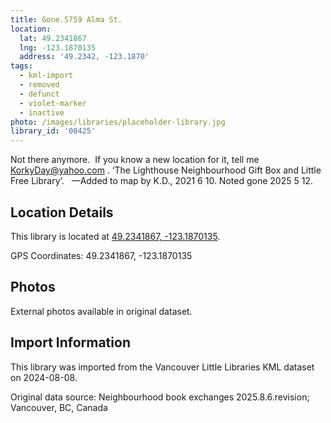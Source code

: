 ```yaml
---
title: Gone.5759 Alma St.
location:
  lat: 49.2341867
  lng: -123.1870135
  address: '49.2342, -123.1870'
tags:
  - kml-import
  - removed
  - defunct
  - violet-marker
  - inactive
photo: /images/libraries/placeholder-library.jpg
library_id: '00425'
---
```

Not there anymore.  If you know a new location for it, tell me KorkyDay@yahoo.com .
‘The Lighthouse Neighbourhood Gift Box and Little Free Library’.  
—Added to map by K.D., 2021 6 10.
Noted gone 2025 5 12.

## Location Details

This library is located at [49.2341867, -123.1870135](https://www.google.com/maps?q=49.2341867,-123.1870135).

GPS Coordinates: 49.2341867, -123.1870135

## Photos

External photos available in original dataset.

## Import Information

This library was imported from the Vancouver Little Libraries KML dataset on 2024-08-08.

Original data source: Neighbourhood book exchanges 2025.8.6.revision; Vancouver, BC, Canada
